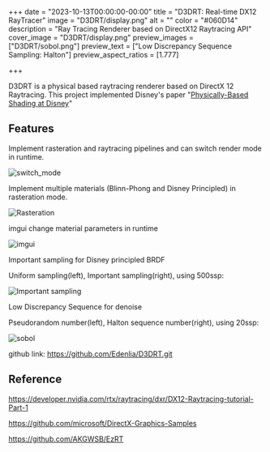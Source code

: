 +++
date = "2023-10-13T00:00:00-00:00"
title = "D3DRT: Real-time DX12 RayTracer"
image = "D3DRT/display.png"
alt = ""
color = "#060D14"
description = "Ray Tracing Renderer based on DirectX12 Raytracing API"
cover_image = "D3DRT/display.png"
preview_images = ["D3DRT/sobol.png"]
preview_text = ["Low Discrepancy Sequence Sampling: Halton"]
preview_aspect_ratios = [1.777]

+++

D3DRT is a physical based raytracing renderer based on DirectX 12 Raytracing. This project implemented Disney's paper "[Physically-Based Shading at Disney](https://media.disneyanimation.com/uploads/production/publication_asset/48/asset/s2012_pbs_disney_brdf_notes_v3.pdf)"

## Features

Implement rasteration and raytracing pipelines and can switch render mode in runtime.

![switch_mode](/images/D3DRT/switch_mode.gif)

Implement multiple materials (Blinn-Phong and Disney Principled) in rasteration mode.

![Rasteration](/images/D3DRT/Rasteration.png)



imgui change material parameters in runtime

![imgui](/images/D3DRT/imgui.gif)



Important sampling for Disney principled BRDF

Uniform sampling(left), Important sampling(right), using 500ssp: 

![Important sampling](/images/D3DRT/Important_sampling.png)



Low Discrepancy Sequence for denoise

Pseudorandom number(left), Halton sequence number(right), using 20ssp: 

![sobol](/images/D3DRT/sobol.png)

github link: https://github.com/Edenlia/D3DRT.git

## Reference

https://developer.nvidia.com/rtx/raytracing/dxr/DX12-Raytracing-tutorial-Part-1

https://github.com/microsoft/DirectX-Graphics-Samples

https://github.com/AKGWSB/EzRT
